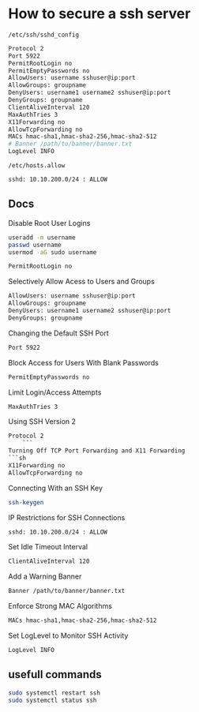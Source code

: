 # How to secure a ssh server

`/etc/ssh/sshd_config`
```sh
Protocol 2
Port 5922
PermitRootLogin no 
PermitEmptyPasswords no
AllowUsers: username sshuser@ip:port
AllowGroups: groupname
DenyUsers: username1 username2 sshuser@ip:port
DenyGroups: groupname
ClientAliveInterval 120
MaxAuthTries 3
X11Forwarding no 
AllowTcpForwarding no
MACs hmac-sha1,hmac-sha2-256,hmac-sha2-512
# Banner /path/to/banner/banner.txt
LogLevel INFO
```
`/etc/hosts.allow`
```sh
sshd: 10.10.200.0/24 : ALLOW
```

## Docs
Disable Root User Logins
```sh
useradd -m username
passwd username
usermod -aG sudo username
```
```sh
PermitRootLogin no 
```
Selectively Allow Acess to Users and Groups
```sh
AllowUsers: username sshuser@ip:port
AllowGroups: groupname
DenyUsers: username1 username2 sshuser@ip:port
DenyGroups: groupname
```
Changing the Default SSH Port
```sh
Port 5922
```
Block Access for Users With Blank Passwords
```sh
PermitEmptyPasswords no
```
Limit Login/Access Attempts
```sh
MaxAuthTries 3
```
Using SSH Version 2
```sh
Protocol 2
	```
Turning Off TCP Port Forwarding and X11 Forwarding
```sh
X11Forwarding no 
AllowTcpForwarding no
```
Connecting With an SSH Key
```sh
ssh-keygen
```
IP Restrictions for SSH Connections
```sh
sshd: 10.10.200.0/24 : ALLOW
```
Set Idle Timeout Interval
```sh
ClientAliveInterval 120
```
Add a Warning Banner
```sh
Banner /path/to/banner/banner.txt
```
Enforce Strong MAC Algorithms
```sh
MACs hmac-sha1,hmac-sha2-256,hmac-sha2-512
```
Set LogLevel to Monitor SSH Activity
```sh
LogLevel INFO
```

## usefull commands
```sh
sudo systemctl restart ssh
sudo systemctl status ssh
```
